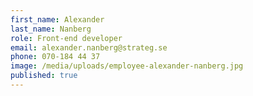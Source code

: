 ```yaml
---
first_name: Alexander
last_name: Nanberg
role: Front-end developer
email: alexander.nanberg@strateg.se
phone: 070-184 44 37
image: /media/uploads/employee-alexander-nanberg.jpg
published: true
---
```

